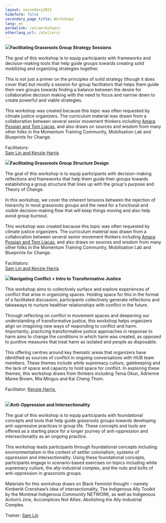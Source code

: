 ```yaml
---
layout: secondary2021
hideform: false
secondary_page_title: Workshops
lang: en
permalink: /en/workshops/
otherlang_url: /ateliers/
---
```

![](https://lh3.googleusercontent.com/sOpjxly96id6il1i5luevYlBkpXnHIDAgdZ4idpJ9q-brWe02npc58vT15hUccYdJYDKYZabGGAhKUdX8EuNAgXBJjlklhPcZij5yptVs7Z2fsPtv2Rl41x_yqjToZfOpGTimJDG)**Facilitating Grassroots Group Strategy Sessions**\
\
The goal of this workshop is to equip participants with frameworks and decision-making tools that help guide groups towards creating solid mobilizing and organizing strategies together.\
\
This is not just a primer on the principles of solid strategy (though it does cover that) but mostly a session for group facilitators that helps them guide their own groups towards finding a balance between the desire for collaborative decision making with the need to focus and narrow down to create powerful and viable strategies.\
\
This workshop was created because this topic was often requested by climate justice organizers. The curriculum material was drawn from a collaboration between several senior movement thinkers including [Amara Possian and Tom Liacas](https://www.lehub.ca/en/team/), and also draws on sources and wisdom from many other folks in the Momentum Training Community, Mobilisation Lab and Blueprints for Change.\
\
Facilitators:\
[Sam Lin and Kenzie Harris](https://www.lehub.ca/en/team/)

![](https://lh3.googleusercontent.com/xwDZom1lOh0lRDcERbFqMhqtGWyKu0hYHIPzHEEK4yABPX_Sm96Soz-g96woDipTgUAnnRE6b8zGMkeizZsaP9u8Vrr6Eli5zs0CRvGrdSjuenRlAHvQMcQurjCreRq4d7finpEO)**Facilitating Grassroots Group Structure Design**\
\
The goal of this workshop is to equip participants with decision-making reflections and frameworks that help them guide their groups towards establishing a group structure that lines up with the group's purpose and Theory of Change.\
\
In this workshop, we cover the inherent tensions between the rejection of hierarchy in most grassroots groups and the need for a functional and visible decision-making flow that will keep things moving and also help avoid group burnout.\
\
This workshop was created because this topic was often requested by climate justice organizers. The curriculum material was drawn from a collaboration between several senior movement thinkers including [Amara Possian and Tom Liacas](https://www.lehub.ca/en/team/), and also draws on sources and wisdom from many other folks in the Momentum Training Community, Mobilisation Lab and Blueprints for Change.\
\
Facilitators:\
[Sam Lin and Kenzie Harris](https://www.lehub.ca/en/team/)

![](https://lh3.googleusercontent.com/sZweSYx2nqkeDlUFUjalsRHPf5vLSZjoFHietPuPylQkIs9ShC97Vfr0ypss5X1mLFkKu5QLPo93rDucNp-pcYTepmPQ_095aVYlzx3k_X_QViIZNdIJAh8cYie-HqS7SXBiQAAp)**Navigating Conflict + Intro to Transformative Justice**\
\
This workshop aims to collectively surface and explore experiences of conflict that arise in organizing spaces. Holding space for this in the format of a facilitated discussion, participants collectively generate reflections and takeaways to nurture healthier relationships with conflict in the future.\
\
Through reflecting on conflict in movement spaces and deepening our understanding of transformative justice, this workshop helps organizers align on imagining new ways of responding to conflict and harm. Importantly, practicing transformative justice approaches in response to harm aims to change the conditions in which harm was created, as opposed to punitive measures that treat harm as isolated and people as disposable.\
\
This offering centres around key thematic areas that organizers have identified as sources of conflict in ongoing conversations with HUB team members. These themes include white supremacy culture, gatekeeping and the lack of space and capacity to hold space for conflict. In exploring these themes, this workshop draws from thinkers including Tema Okun, Adrienne Maree Brown, Mia Mingus and Kai Cheng Thom.\
\
Facilitator: [Kenzie Harris ](https://www.lehub.ca/en/team/)

\
![](https://lh6.googleusercontent.com/-Ij5lyOltEno1GAQDf9WvaNq8fs_mPw2COxIC-WK463DRzNg37mgu25luHQB4n6Hm9YgAQldJMcUhdUkPbTO5OP_YMgVlSVtw3xcS9umd5W6ny7Pe_6Uh-kYHT3mBSKlNhi8HXlR)**Anti-Oppression and Intersectionality**\
\
The goal of this workshop is to equip participants with foundational concepts and tools that help guide grassroots groups towards developing anti-oppressive practices in group life. These concepts and tools are offered as a starting place for a longer journey of anti-oppression and intersectionality as an ongoing practice.\
\
This workshop leads participants through foundational concepts including: environmentalism in the context of settler colonialism, systems of oppression and intersectionality. Using these foundational concepts, participants engage in scenario-based exercises on topics including white supremacy culture, the ally-industrial complex, and the nuts and bolts of anti-oppression in grassroots groups.\
\
Materials for this workshop draws on Black Feminist thought – namely Kimberlé Crenshaw’s idea of intersectionality, The Indigenous Ally Toolkit by the Montreal Indigenous Community NETWORK, as well as Indigenous Action’s zine, Accomplices Not Allies: Abolishing the Ally-Industrial Complex. \
\
Trainer: [Sam Lin](https://www.lehub.ca/en/team/)